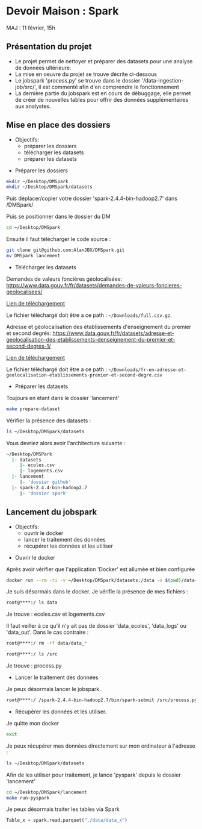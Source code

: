 # Devoir Maison : Spark

MAJ : 11 février, 15h

## Présentation du projet

- Le projet permet de nettoyer et préparer des datasets pour une analyse de données ultérieure.
- La mise en oeuvre du projet se trouve décrite ci-dessous
- Le jobspark 'process.py' se trouve dans le dossier '/data-ingestion-job/src/', il est commenté afin d'en comprendre le fonctionnement
- La dernière partie du jobspark est en cours de débuggage, elle permet de créer de nouvelles tables pour offrir des données supplémentaires aux analystes.

## Mise en place des dossiers

- Objectifs:
   * préparer les dossiers
   * télécharger les datasets
   * préparer les datasets

+ Préparer les dossiers

```bash
mkdir ~/Desktop/DMSpark
mkdir ~/Desktop/DMSpark/datasets
``` 
Puis déplacer/copier votre dossier 'spark-2.4.4-bin-hadoop2.7' dans /DMSpark/

Puis se positionner dans le dossier du DM

```bash
cd ~/Desktop/DMSpark
``` 
Ensuite il faut télécharger le code source :

```bash
git clone git@github.com:AlanJBX/DMSpark.git
mv DMSpark lancement
``` 

+ Télécharger les datasets

Demandes de valeurs foncières géolocalisées: https://www.data.gouv.fr/fr/datasets/demandes-de-valeurs-foncieres-geolocalisees/

[Lien de téléchargement](https://cadastre.data.gouv.fr/data/etalab-dvf/latest/csv/2019/full.csv.gz)

Le fichier téléchargé doit être a ce path : `~/Downloads/full.csv.gz`.

Adresse et géolocalisation des établissements d'enseignement du premier et second degrés: https://www.data.gouv.fr/fr/datasets/adresse-et-geolocalisation-des-etablissements-denseignement-du-premier-et-second-degres-1/

[Lien de téléchargement](https://www.data.gouv.fr/fr/datasets/r/b3b26ad1-a143-4651-afd6-dde3908196fc)

Le fichier téléchargé doit être a ce path : `~/Downloads/fr-en-adresse-et-geolocalisation-etablissements-premier-et-second-degre.csv`

+ Préparer les datasets

Toujours en étant dans le dossier 'lancement'

```bash
make prepare-dataset
``` 

Vérifier la présence des datasets :

```bash
ls ~/Desktop/DMSpark/datasets
``` 

Vous devriez alors avoir l'architecture suivante :

```bash
~/Desktop/DMSPark
  |- datasets
     |- ecoles.csv
     |- logements.csv
  |- lancement
     |- 'dossier github'
  |- spark-2.4.4-bin-hadoop2.7
     |- 'dossier spark'
``` 

## Lancement du jobspark

- Objectifs:
   * ouvrir le docker
   * lancer le traitement des données
   * récupérer les données et les utiliser

+ Ouvrir le docker

Après avoir vérifier que l'application 'Docker' est allumée et bien configurée 

```bash
docker run --rm -ti -v ~/Desktop/DMSpark/datasets:/data -v $(pwd)/data-ingestion-job/src:/src  -p 4040:4040 --entrypoint bash stebourbi/sio:pyspark'
``` 
Je suis désormais dans le docker. Je vérifie la présence de mes fichiers :

```bash
root@****:/ ls data
```
Je trouve : ecoles.csv et logements.csv

Il faut veiller à ce qu'il n'y ait pas de dossier 'data_ecoles', 'data_logs' ou 'data_out'. Dans le cas contraire :

```bash
root@****:/ rm -rf data/data_*
``` 


```bash
root@****:/ ls /src
``` 

Je trouve : process.py

+ Lancer le traitement des données

Je peux désormais lancer le jobspark.

```bash
root@****:/ /spark-2.4.4-bin-hadoop2.7/bin/spark-submit /src/process.py -l /data/logements.csv -e /data/ecoles.csv -o /data/data_out
```

+ Récupérer les données et les utiliser.

Je quitte mon docker
```bash
exit
```

Je peux récupérer mes données directement sur mon ordinateur à l'adresse :
```bash
ls ~/Desktop/DMSpark/datasets
```

Afin de les utiliser pour traitement, je lance 'pyspark' depuis le dossier 'lancement'
```bash
cd ~/Desktop/DMSpark/lancement
make run-pyspark
```

Je peux désormais traiter les tables via Spark
```python
Table_x = spark.read.parquet("./data/data_x")
```
